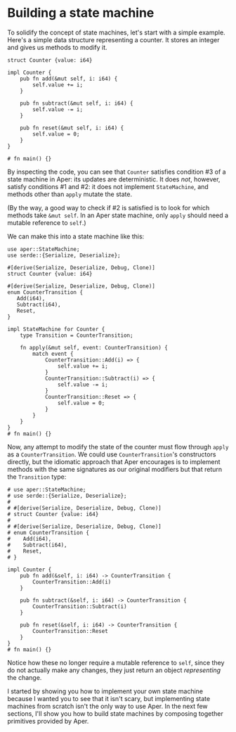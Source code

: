 # Building a state machine

To solidify the concept of state machines, let's start with a simple
example. Here's a simple data structure representing a counter. It stores
an integer and gives us methods to modify it.

```rust,noplaypen
struct Counter {value: i64}

impl Counter {
    pub fn add(&mut self, i: i64) {
        self.value += i;
    }

    pub fn subtract(&mut self, i: i64) {
        self.value -= i;
    }

    pub fn reset(&mut self, i: i64) {
        self.value = 0;
    }
}

# fn main() {}
```

By inspecting the code, you can see that `Counter` satisfies condition #3 of a state machine
in Aper: its updates are deterministic. It does *not*, however, satisfy conditions #1 and
#2: it does not implement `StateMachine`, and methods other than `apply` mutate the state.

(By the way, a good way to check if #2 is satisfied is to look for which methods take `&mut self`.
In an Aper state machine, only `apply` should need a mutable reference to `self`.)

We can make this into a state machine like this:

```rust,noplaypen
use aper::StateMachine;
use serde::{Serialize, Deserialize};

#[derive(Serialize, Deserialize, Debug, Clone)]
struct Counter {value: i64}

#[derive(Serialize, Deserialize, Debug, Clone)]
enum CounterTransition {
   Add(i64),
   Subtract(i64),
   Reset,
}

impl StateMachine for Counter {
    type Transition = CounterTransition;

    fn apply(&mut self, event: CounterTransition) {
        match event {
            CounterTransition::Add(i) => {
                self.value += i;
            }
            CounterTransition::Subtract(i) => {
                self.value -= i;
            }
            CounterTransition::Reset => {
                self.value = 0;
            }
        }
    }
}
# fn main() {}
```

Now, any attempt to modify the state of the counter must flow through `apply` as a `CounterTransition`. We could use `CounterTransition`'s constructors directly, but the idiomatic approach that Aper encourages is to implement methods with the same signatures as our original modifiers but that return the `Transition` type:

```rust,noplaypen
# use aper::StateMachine;
# use serde::{Serialize, Deserialize};
#
# #[derive(Serialize, Deserialize, Debug, Clone)]
# struct Counter {value: i64}
#
# #[derive(Serialize, Deserialize, Debug, Clone)]
# enum CounterTransition {
#    Add(i64),
#    Subtract(i64),
#    Reset,
# }

impl Counter {
    pub fn add(&self, i: i64) -> CounterTransition {
        CounterTransition::Add(i)
    }

    pub fn subtract(&self, i: i64) -> CounterTransition {
        CounterTransition::Subtract(i)
    }

    pub fn reset(&self, i: i64) -> CounterTransition {
        CounterTransition::Reset
    }
}
# fn main() {}
```

Notice how these no longer require a mutable reference to `self`, since they do not actually make any changes, they just return an object *representing* the change.

I started by showing you how to implement your own state machine because I wanted you to see that it isn't
scary, but implementing state machines from scratch isn't the only way to use Aper. In the next few sections,
I'll show you how to build state machines by composing together primitives provided by Aper.